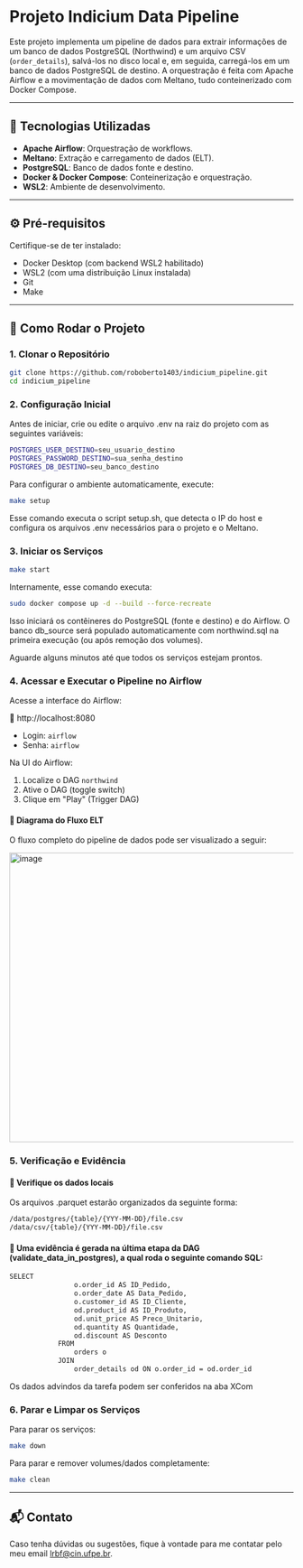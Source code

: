 # Projeto Indicium Data Pipeline

Este projeto implementa um pipeline de dados para extrair informações de um banco de dados PostgreSQL (Northwind) e um arquivo CSV (`order_details`), salvá-los no disco local e, em seguida, carregá-los em um banco de dados PostgreSQL de destino. A orquestração é feita com Apache Airflow e a movimentação de dados com Meltano, tudo conteinerizado com Docker Compose.

---

## 📌 Tecnologias Utilizadas

- **Apache Airflow**: Orquestração de workflows.
- **Meltano**: Extração e carregamento de dados (ELT).
- **PostgreSQL**: Banco de dados fonte e destino.
- **Docker & Docker Compose**: Conteinerização e orquestração.
- **WSL2**: Ambiente de desenvolvimento.

---

## ⚙️ Pré-requisitos

Certifique-se de ter instalado:

- Docker Desktop (com backend WSL2 habilitado)
- WSL2 (com uma distribuição Linux instalada)
- Git
- Make

---

## 🚀 Como Rodar o Projeto

### 1. Clonar o Repositório

```bash
git clone https://github.com/roboberto1403/indicium_pipeline.git
cd indicium_pipeline
```
### 2. Configuração Inicial
Antes de iniciar, crie ou edite o arquivo .env na raiz do projeto com as seguintes variáveis:

```bash
POSTGRES_USER_DESTINO=seu_usuario_destino
POSTGRES_PASSWORD_DESTINO=sua_senha_destino
POSTGRES_DB_DESTINO=seu_banco_destino
```
Para configurar o ambiente automaticamente, execute:

```bash
make setup
```
Esse comando executa o script setup.sh, que detecta o IP do host e configura os arquivos .env necessários para o projeto e o Meltano.

### 3. Iniciar os Serviços

```bash
make start
```
Internamente, esse comando executa:

```bash
sudo docker compose up -d --build --force-recreate
```
Isso iniciará os contêineres do PostgreSQL (fonte e destino) e do Airflow. O banco db_source será populado automaticamente com northwind.sql na primeira execução (ou após remoção dos volumes).

Aguarde alguns minutos até que todos os serviços estejam prontos.

### 4. Acessar e Executar o Pipeline no Airflow
Acesse a interface do Airflow: 

🔗 http://localhost:8080

- Login: `airflow`
- Senha: `airflow`

Na UI do Airflow:

1. Localize o DAG `northwind`
2. Ative o DAG (toggle switch)
3. Clique em "Play" (Trigger DAG)

#### 🔁 Diagrama do Fluxo ELT
O fluxo completo do pipeline de dados pode ser visualizado a seguir:

<img width="647" height="513" alt="image" src="https://github.com/user-attachments/assets/14c64525-8cef-44f0-b17c-b83ab7815724" />

### 5. Verificação e Evidência

#### 📁 Verifique os dados locais
Os arquivos .parquet estarão organizados da seguinte forma:

```bash
/data/postgres/{table}/{YYY-MM-DD}/file.csv
/data/csv/{table}/{YYY-MM-DD}/file.csv
```

#### 🧾 Uma evidência é gerada na última etapa da DAG (validate_data_in_postgres), a qual roda o seguinte comando SQL:

```bash
SELECT
                o.order_id AS ID_Pedido,
                o.order_date AS Data_Pedido,
                o.customer_id AS ID_Cliente,
                od.product_id AS ID_Produto,
                od.unit_price AS Preco_Unitario,
                od.quantity AS Quantidade,
                od.discount AS Desconto
            FROM
                orders o
            JOIN
                order_details od ON o.order_id = od.order_id
```
Os dados advindos da tarefa podem ser conferidos na aba XCom 

### 6. Parar e Limpar os Serviços

Para parar os serviços:
```bash
make down
```
Para parar e remover volumes/dados completamente:
```bash
make clean
```

---

## 📬 Contato

Caso tenha dúvidas ou sugestões, fique à vontade para me contatar pelo meu email [lrbf@cin.ufpe.br](mailto:lrbf@cin.ufpe.br). 
